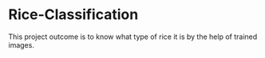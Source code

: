 # Rice-Classification
This project outcome is to know what type of rice it is by the help of trained images.
